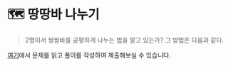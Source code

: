 # 🗺 땅땅바 나누기

> 2명이서 쌍쌍바를 공평하게 나누는 법을 알고 있는가? 그 방법은 다음과 같다.


[여기](https://www.acmicpc.net/problem/31874)에서 문제를 읽고 풀이를 작성하여 제출해보실 수 있습니다.  